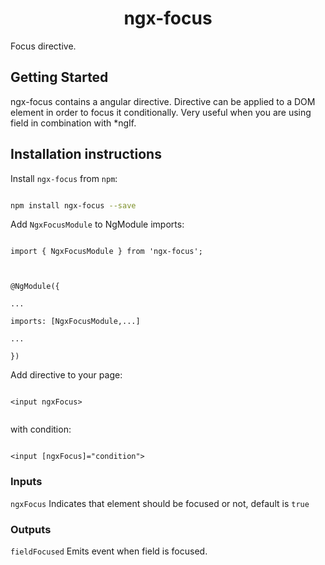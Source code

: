 <h1 align="center">ngx-focus</h1>



<p align="center">



Focus directive.



##  Getting Started



ngx-focus contains a angular directive. Directive can be applied to a DOM element in order to focus it conditionally.
Very useful when you are using field in combination with *ngIf.


##  Installation instructions

Install `ngx-focus` from `npm`:

```bash

npm install ngx-focus --save

```



Add `NgxFocusModule` to NgModule imports:

```

import { NgxFocusModule } from 'ngx-focus';



@NgModule({

...

imports: [NgxFocusModule,...]

...

})

```
Add directive to your page:
```

<input ngxFocus>


```
with condition:
```

<input [ngxFocus]="condition">

```

### Inputs
`ngxFocus` Indicates that element should be focused or not, default is `true`

### Outputs
`fieldFocused`
Emits event when field is focused.
